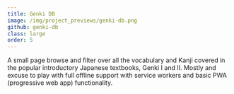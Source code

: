 ```yaml
---
title: Genki DB
image: /img/project_previews/genki-db.png
github: genki-db
class: large
order: 5
---
```


A small page browse and filter over all the vocabulary and Kanji covered in the popular introductory Japanese textbooks, Genki I and II. Mostly and excuse to play with full offline support with service workers and basic PWA (progressive web app) functionality.

